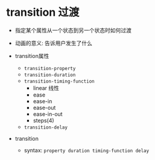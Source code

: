 # transition 过渡

- 指定某个属性从一个状态到另一个状态时如何过渡
- 动画的意义: 告诉用户发生了什么
- transition属性
  - `transition-property`
  - `transition-duration`
  - `transition-timing-function`
    - linear 线性
    - ease 
    - ease-in
    - ease-out
    - ease-in-out
    - steps(4)
  - `transition-delay`

- transition
  - syntax: `property duration timing-function delay`